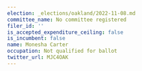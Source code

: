 ```yaml
---
election: _elections/oakland/2022-11-08.md
committee_name: No committee registered
filer_id: ''
is_accepted_expenditure_ceiling: false
is_incumbent: false
name: Monesha Carter
occupation: Not qualified for ballot
twitter_url: MJC4OAK
---
```

